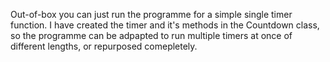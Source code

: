 Out-of-box you can just run the programme for a simple single timer function.
I have created the timer and it's methods in the Countdown class, so the programme can be adpapted to run multiple timers at once of different lengths, or repurposed comepletely.
